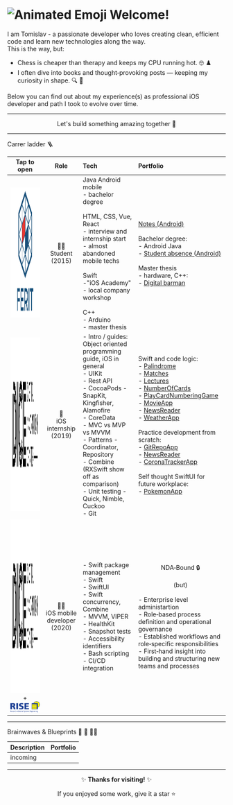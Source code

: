 # <img src="https://iam-weijie.github.io/wave/hand-emoji.svg" alt="Animated Emoji"> Welcome!

I am Tomislav - a passionate developer who loves creating clean, efficient code and learn new technologies along the way.<br>
This is the way, but:<br>
- Chess is cheaper than therapy and keeps my CPU running hot. 🤓 ♟️ <br>
- I often dive into books and thought‑provoking posts — keeping my curiosity in shape. 🔍 📘 <br>

Below you can find out about my experience(s) as professional iOS developer and path I took to evolve over time.

---

<p align="center"> Let's build something amazing together 🚀 </p>

---

Carrer ladder 🪜

| Tap to open | Role | Tech | Portfolio |
|:----------------:|:----------------:|:----------------|:----------------|
| [<img src="/ferit_logo.png" alt="Logo" width="300" height="300">](https://www.ferit.unios.hr/) | 👨‍🎓<br>Student<br>(2015) | Java Android mobile<br>- bachelor degree<br><br> HTML, CSS, Vue, React<br>- interview and internship start<br>- almost abandoned mobile techs<br><br>Swift<br>-"iOS Academy"<br>- local company workshop<br><br>C++<br>- Arduino<br>- master thesis | [Notes (Android)](https://github.com/TomislavGelesic/Notes---android-app)<br><br>Bachelor degree:<br>- Android Java<br>- [Student absence (Android)](https://github.com/TomislavGelesic/StudentAbsence---android-app)<br><br>Master thesis<br>- hardware, C++:<br>- [Digital barman](https://repozitorij.etfos.hr/islandora/object/etfos:3321) |
| [<img src="/dice_logo_long.svg" alt="Logo" width="500" height="400">](https://www.linkedin.com/company/dice-digital-innovation-center/posts/?feedView=all) | 🌱<br>iOS internship<br>(2019) | - Intro / guides: Object oriented programming guide, iOS in general<br>- UIKit<br>- Rest API<br>- CocoaPods - SnapKit, Kingfisher, Alamofire<br>- CoreData<br>- MVC vs MVP vs MVVM<br>- Patterns - Coordinator, Repository<br>- Combine (RXSwift show off as comparison)<br>- Unit testing - Quick, Nimble, Cuckoo<br>- Git | Swift and code logic:<br>- [Palindrome](https://github.com/TomislavGelesic/PalindromeSwiftUI)<br>- [Matches](https://github.com/TomislavGelesic/TASK-Matches)<br>- [Lectures](https://github.com/TomislavGelesic/TASK-Lectures)<br>- [NumberOfCards](https://github.com/TomislavGelesic/TASK-NumberOfCards)<br>- [PlayCardNumberingGame](https://github.com/TomislavGelesic/PlayCardNumberingGameSwiftUI)<br>- [MovieApp](https://github.com/TomislavGelesic/TASK-MovieApp)<br>- [NewsReader](https://github.com/TomislavGelesic/TASK-NewsReader)<br>- [WeatherApp](https://github.com/TomislavGelesic/TASK-WeatherApp)<br><br>Practice development from scratch:<br>- [GitRepoApp](https://github.com/TomislavGelesic/TASK-GitRepoApp)<br>- [NewsReader](https://github.com/TomislavGelesic/NewsReaderSwiftUI)<br>- [CoronaTrackerApp](https://github.com/TomislavGelesic/CoronaTrackerApp)<br><br>Self thought SwiftUI for future workplace:<br>- [PokemonApp](https://github.com/TomislavGelesic/PokemonAppSwiftUI) |
| [<img src="/dice_logo_long.svg" alt="Logo" width="500" height="400">](https://www.linkedin.com/company/dice-digital-innovation-center/posts/?feedView=all) <br> + <br> [<img src="/rise_logo.png" alt="Logo" width="180">](https://www.rise-world.com/) | 👨‍💻<br>iOS mobile developer<br>(2020) | - Swift package management<br>- Swift<br>- SwiftUI<br>- Swift concurrency, Combine<br>- MVVM, VIPER<br>- HealthKit<br>- Snapshot tests<br>- Accessibility identifiers<br>- Bash scripting<br>- CI/CD integration | <div align="center">NDA‑Bound 🔒<br><br>(but)</div><br>- Enterprise level administartion<br>- Role‑based process definition and operational governance<br>- Established workflows and role‑specific responsibilities<br>- First‑hand insight into building and structuring new teams and processes|

---

Brainwaves & Blueprints 🧠 🌊 📐📄

| Description | Portfolio |
|----------------|----------------|
| incoming | |

---

<div align="center">
 
✨ **Thanks for visiting!** ✨

If you enjoyed some work, give it a star ⭐

</div>

